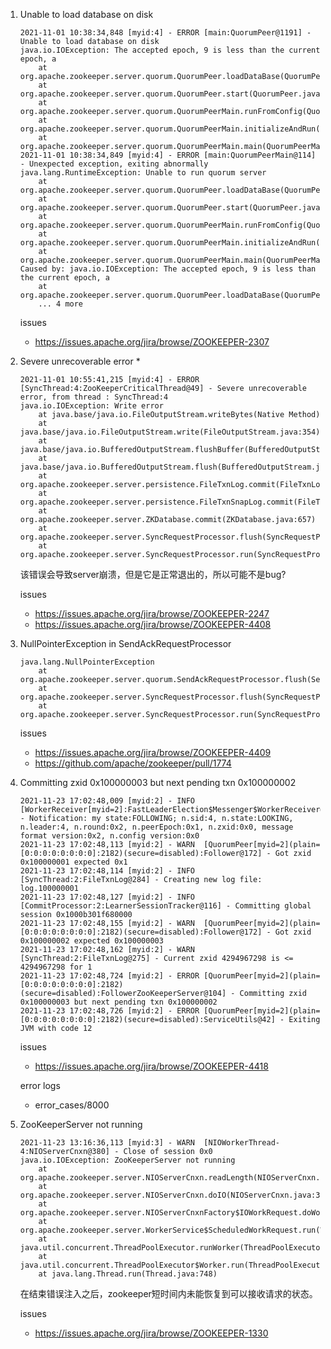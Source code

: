 1. Unable to load database on disk
    ```
    2021-11-01 10:38:34,848 [myid:4] - ERROR [main:QuorumPeer@1191] - Unable to load database on disk
    java.io.IOException: The accepted epoch, 9 is less than the current epoch, a
        at org.apache.zookeeper.server.quorum.QuorumPeer.loadDataBase(QuorumPeer.java:1188)
        at org.apache.zookeeper.server.quorum.QuorumPeer.start(QuorumPeer.java:1130)
        at org.apache.zookeeper.server.quorum.QuorumPeerMain.runFromConfig(QuorumPeerMain.java:229)
        at org.apache.zookeeper.server.quorum.QuorumPeerMain.initializeAndRun(QuorumPeerMain.java:137)
        at org.apache.zookeeper.server.quorum.QuorumPeerMain.main(QuorumPeerMain.java:91)
    2021-11-01 10:38:34,849 [myid:4] - ERROR [main:QuorumPeerMain@114] - Unexpected exception, exiting abnormally
    java.lang.RuntimeException: Unable to run quorum server 
        at org.apache.zookeeper.server.quorum.QuorumPeer.loadDataBase(QuorumPeer.java:1192)
        at org.apache.zookeeper.server.quorum.QuorumPeer.start(QuorumPeer.java:1130)
        at org.apache.zookeeper.server.quorum.QuorumPeerMain.runFromConfig(QuorumPeerMain.java:229)
        at org.apache.zookeeper.server.quorum.QuorumPeerMain.initializeAndRun(QuorumPeerMain.java:137)
        at org.apache.zookeeper.server.quorum.QuorumPeerMain.main(QuorumPeerMain.java:91)
    Caused by: java.io.IOException: The accepted epoch, 9 is less than the current epoch, a
        at org.apache.zookeeper.server.quorum.QuorumPeer.loadDataBase(QuorumPeer.java:1188)
        ... 4 more
    ```

    issues
    * https://issues.apache.org/jira/browse/ZOOKEEPER-2307

2. Severe unrecoverable error *

    ```
    2021-11-01 10:55:41,215 [myid:4] - ERROR [SyncThread:4:ZooKeeperCriticalThread@49] - Severe unrecoverable error, from thread : SyncThread:4
    java.io.IOException: Write error
        at java.base/java.io.FileOutputStream.writeBytes(Native Method)
        at java.base/java.io.FileOutputStream.write(FileOutputStream.java:354)
        at java.base/java.io.BufferedOutputStream.flushBuffer(BufferedOutputStream.java:81)
        at java.base/java.io.BufferedOutputStream.flush(BufferedOutputStream.java:142)
        at org.apache.zookeeper.server.persistence.FileTxnLog.commit(FileTxnLog.java:377)
        at org.apache.zookeeper.server.persistence.FileTxnSnapLog.commit(FileTxnSnapLog.java:599)
        at org.apache.zookeeper.server.ZKDatabase.commit(ZKDatabase.java:657)
        at org.apache.zookeeper.server.SyncRequestProcessor.flush(SyncRequestProcessor.java:235)
        at org.apache.zookeeper.server.SyncRequestProcessor.run(SyncRequestProcessor.java:169)
    ```

    该错误会导致server崩溃，但是它是正常退出的，所以可能不是bug?

    issues
    * https://issues.apache.org/jira/browse/ZOOKEEPER-2247
    * https://issues.apache.org/jira/browse/ZOOKEEPER-4408

3. NullPointerException in SendAckRequestProcessor
    ```
    java.lang.NullPointerException
        at org.apache.zookeeper.server.quorum.SendAckRequestProcessor.flush(SendAckRequestProcessor.java:67)
        at org.apache.zookeeper.server.SyncRequestProcessor.flush(SyncRequestProcessor.java:248)
        at org.apache.zookeeper.server.SyncRequestProcessor.run(SyncRequestProcessor.java:169)
    ```

    issues
    * https://issues.apache.org/jira/browse/ZOOKEEPER-4409
    * https://github.com/apache/zookeeper/pull/1774

4. Committing zxid 0x100000003 but next pending txn 0x100000002
    ```
    2021-11-23 17:02:48,009 [myid:2] - INFO  [WorkerReceiver[myid=2]:FastLeaderElection$Messenger$WorkerReceiver@390] - Notification: my state:FOLLOWING; n.sid:4, n.state:LOOKING, n.leader:4, n.round:0x2, n.peerEpoch:0x1, n.zxid:0x0, message format version:0x2, n.config version:0x0
    2021-11-23 17:02:48,113 [myid:2] - WARN  [QuorumPeer[myid=2](plain=[0:0:0:0:0:0:0:0]:2182)(secure=disabled):Follower@172] - Got zxid 0x100000001 expected 0x1
    2021-11-23 17:02:48,114 [myid:2] - INFO  [SyncThread:2:FileTxnLog@284] - Creating new log file: log.100000001
    2021-11-23 17:02:48,127 [myid:2] - INFO  [CommitProcessor:2:LearnerSessionTracker@116] - Committing global session 0x1000b301f680000
    2021-11-23 17:02:48,155 [myid:2] - WARN  [QuorumPeer[myid=2](plain=[0:0:0:0:0:0:0:0]:2182)(secure=disabled):Follower@172] - Got zxid 0x100000002 expected 0x100000003
    2021-11-23 17:02:48,162 [myid:2] - WARN  [SyncThread:2:FileTxnLog@275] - Current zxid 4294967298 is <= 4294967298 for 1
    2021-11-23 17:02:48,724 [myid:2] - ERROR [QuorumPeer[myid=2](plain=[0:0:0:0:0:0:0:0]:2182)(secure=disabled):FollowerZooKeeperServer@104] - Committing zxid 0x100000003 but next pending txn 0x100000002
    2021-11-23 17:02:48,726 [myid:2] - ERROR [QuorumPeer[myid=2](plain=[0:0:0:0:0:0:0:0]:2182)(secure=disabled):ServiceUtils@42] - Exiting JVM with code 12
    ```

    issues
    * https://issues.apache.org/jira/browse/ZOOKEEPER-4418

    error logs
    * error_cases/8000

5. ZooKeeperServer not running
    ```
    2021-11-23 13:16:36,113 [myid:3] - WARN  [NIOWorkerThread-4:NIOServerCnxn@380] - Close of session 0x0
    java.io.IOException: ZooKeeperServer not running
        at org.apache.zookeeper.server.NIOServerCnxn.readLength(NIOServerCnxn.java:554)
        at org.apache.zookeeper.server.NIOServerCnxn.doIO(NIOServerCnxn.java:339)
        at org.apache.zookeeper.server.NIOServerCnxnFactory$IOWorkRequest.doWork(NIOServerCnxnFactory.java:508)
        at org.apache.zookeeper.server.WorkerService$ScheduledWorkRequest.run(WorkerService.java:154)
        at java.util.concurrent.ThreadPoolExecutor.runWorker(ThreadPoolExecutor.java:1149)
        at java.util.concurrent.ThreadPoolExecutor$Worker.run(ThreadPoolExecutor.java:624)
        at java.lang.Thread.run(Thread.java:748)
    ```

    在结束错误注入之后，zookeeper短时间内未能恢复到可以接收请求的状态。

    issues
    * https://issues.apache.org/jira/browse/ZOOKEEPER-1330